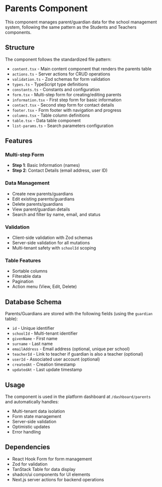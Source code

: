 # Parents Component

This component manages parent/guardian data for the school management system, following the same pattern as the Students and Teachers components.

## Structure

The component follows the standardized file pattern:

- `content.tsx` - Main content component that renders the parents table
- `actions.ts` - Server actions for CRUD operations
- `validation.ts` - Zod schemas for form validation
- `types.ts` - TypeScript type definitions
- `constants.ts` - Constants and configuration
- `form.tsx` - Multi-step form for creating/editing parents
- `information.tsx` - First step form for basic information
- `contact.tsx` - Second step form for contact details
- `footer.tsx` - Form footer with navigation and progress
- `columns.tsx` - Table column definitions
- `table.tsx` - Data table component
- `list-params.ts` - Search parameters configuration

## Features

### Multi-step Form
- **Step 1**: Basic Information (names)
- **Step 2**: Contact Details (email address, user ID)

### Data Management
- Create new parents/guardians
- Edit existing parents/guardians
- Delete parents/guardians
- View parent/guardian details
- Search and filter by name, email, and status

### Validation
- Client-side validation with Zod schemas
- Server-side validation for all mutations
- Multi-tenant safety with `schoolId` scoping

### Table Features
- Sortable columns
- Filterable data
- Pagination
- Action menu (View, Edit, Delete)

## Database Schema

Parents/Guardians are stored with the following fields (using the `guardian` table):
- `id` - Unique identifier
- `schoolId` - Multi-tenant identifier
- `givenName` - First name
- `surname` - Last name
- `emailAddress` - Email address (optional, unique per school)
- `teacherId` - Link to teacher if guardian is also a teacher (optional)
- `userId` - Associated user account (optional)
- `createdAt` - Creation timestamp
- `updatedAt` - Last update timestamp

## Usage

The component is used in the platform dashboard at `/dashboard/parents` and automatically handles:

- Multi-tenant data isolation
- Form state management
- Server-side validation
- Optimistic updates
- Error handling

## Dependencies

- React Hook Form for form management
- Zod for validation
- TanStack Table for data display
- shadcn/ui components for UI elements
- Next.js server actions for backend operations

